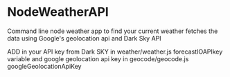 # NodeWeatherAPI
Command line node weather app to find your current weather fetches the data using Google's geolocation api and Dark Sky API 

ADD in your API key from Dark SKY in weather/weather.js forecastIOAPIkey variable
and google geolocation api key in geocode/geocode.js googleGeolocationApiKey
